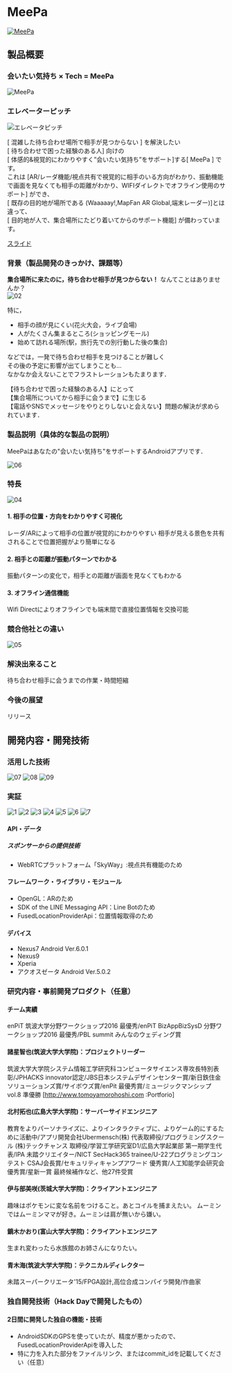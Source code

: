 # MeePa

[![MeePa](https://raw.github.com/GabLeRoux/WebMole/master/ressources/WebMole_Youtube_Video.png)](https://youtu.be/Q6coNOIEwdg)

## 製品概要
### 会いたい気持ち × Tech = MeePa

![MeePa](![01](https://user-images.githubusercontent.com/32015564/32144461-9ee9b6d2-bcfc-11e7-8d8c-0706a5fda57d.png)
)

### エレベーターピッチ
![エレベータピッチ](https://user-images.githubusercontent.com/32015564/32144469-bdbce8c2-bcfc-11e7-80c2-d5ac27248caf.png)


[ 混雑した待ち合わせ場所で相手が見つからない ] を解決したい  
[ 待ち合わせで困った経験のある人] 向けの  
[ 体感的&視覚的にわかりやすく”会いたい気持ち”をサポート]する[ MeePa ] です。  
これは [AR/レーダ機能/視点共有で視覚的に相手のいる方向がわかり、振動機能で画面を見なくても相手の距離がわかり、WIFIダイレクトでオフライン使用のサポート] ができ、  
[ 既存の目的地が場所である (Waaaaay!,MapFan AR Global,端末レーダー)]とは違って、  
[ 目的地が人で、集合場所にたどり着いてからのサポート機能] が備わっています。  


[スライド](https://www.slideshare.net/secret/o6G9lGOeYamIPz)


### 背景（製品開発のきっかけ、課題等）
**集合場所に来たのに，待ち合わせ相手が見つからない！**
なんてことはありませんか？  
![02](https://user-images.githubusercontent.com/32015564/32144477-dcc7dc18-bcfc-11e7-904c-fc55b6210da8.png)

特に，  
* 相手の顔が見にくい(花火大会，ライブ会場)
* 人がたくさん集まるところ(ショッピングモール)
* 始めて訪れる場所(駅，旅行先での別行動した後の集合)  

などでは，一発で待ち合わせ相手を見つけることが難しく  
その後の予定に影響が出てしまうことも...  
なかなか会えないことでフラストレーションもたまります．

【待ち合わせで困った経験のある人】にとって  
【集合場所についてから相手に会うまで】に生じる  
【電話やSNSでメッセージをやりとりしないと会えない】問題の解決が求められています．  

### 製品説明（具体的な製品の説明）
MeePaはあなたの"会いたい気持ち"をサポートするAndroidアプリです．

![06](https://user-images.githubusercontent.com/32015564/32144488-fd156148-bcfc-11e7-901a-f281ab957096.png)


### 特長

![04](https://user-images.githubusercontent.com/32015564/32144482-f7ddab68-bcfc-11e7-92fb-3cc0018719fb.png)

#### 1. 相手の位置・方向をわかりやすく可視化
レーダ/ARによって相手の位置が視覚的にわかりやすい
相手が見える景色を共有されることで位置把握がより簡単になる

#### 2. 相手との距離が振動パターンでわかる
振動パターンの変化で，相手との距離が画面を見なくてもわかる

#### 3. オフライン通信機能
Wifi Directによりオフラインでも端末間で直接位置情報を交換可能


### 競合他社との違い
![05](https://user-images.githubusercontent.com/32015564/32144487-fce33010-bcfc-11e7-858b-bb9660f28344.png)

### 解決出来ること
待ち合わせ相手に会うまでの作業・時間短縮  


### 今後の展望
リリース

## 開発内容・開発技術
### 活用した技術
![07](https://user-images.githubusercontent.com/32015564/32144489-fd46eb50-bcfc-11e7-9b27-b3208bbd0508.png)
![08](https://user-images.githubusercontent.com/32015564/32144490-fd75b304-bcfc-11e7-8a74-ae91d96396b2.png)
![09](https://user-images.githubusercontent.com/32015564/32144491-fda6b382-bcfc-11e7-885b-81d2f0d47ab1.png)

### 実証
![1](https://user-images.githubusercontent.com/32015564/32144535-9754af52-bcfd-11e7-8ee6-bb3f919b90ed.png)
![2](https://user-images.githubusercontent.com/32015564/32144536-97812f00-bcfd-11e7-8f67-a0426fb469e3.png)
![3](https://user-images.githubusercontent.com/32015564/32144537-97c113cc-bcfd-11e7-9a37-74308149e526.png)
![4](https://user-images.githubusercontent.com/32015564/32144538-97ed7412-bcfd-11e7-91a5-01b4f530960f.png)
![5](https://user-images.githubusercontent.com/32015564/32144539-981bef72-bcfd-11e7-8a6d-7c85196051cd.png)
![6](https://user-images.githubusercontent.com/32015564/32144540-9848ad46-bcfd-11e7-8606-7d2c8c7e9b14.png)
![7](https://user-images.githubusercontent.com/32015564/32144541-9875fcba-bcfd-11e7-9025-4502d8453220.png)

#### API・データ
##### スポンサーからの提供技術
* WebRTCプラットフォーム「SkyWay」:視点共有機能のため


#### フレームワーク・ライブラリ・モジュール
* OpenGL：ARのため
* SDK of the LINE Messaging API：Line Botのため
* FusedLocationProviderApi：位置情報取得のため

#### デバイス
* Nexus7 Android Ver.6.0.1
* Nexus9
* Xperia
* アクオスゼータ Android Ver.5.0.2

### 研究内容・事前開発プロダクト（任意）
#### チーム実績
enPiT 筑波大学分野ワークショップ2016 最優秀/enPiT BizAppBizSysD 分野ワークショップ2016 最優秀/PBL summit みんなのウェディング賞

#### 諸星智也(筑波大学大学院)：プロジェクトリーダー
筑波大学大学院システム情報工学研究科コンピュータサイエンス専攻長特別表彰/JPHACKS innovator認定/JBS日本システムデザインセンター賞/新日鉄住金ソリューションズ賞/サイボウズ賞/enPit 最優秀賞/ミュージックマンシップ vol.8 準優勝
[http://www.tomoyamorohoshi.com :Portforio]

#### 北村拓也(広島大学大学院)：サーバーサイドエンジニア
教育をよりパーソナライズに、よりインタラクティブに、よりゲーム的にするために活動中/アプリ開発会社Ubermensch(株) 代表取締役/プログラミングスクール (株)テックチャンス 取締役/学習工学研究室D1/広島大学起業部 第一期学生代表/IPA 未踏クリエイター/NICT SecHack365 trainee/U-22プログラミングコンテスト CSAJ会長賞/セキュリティキャンプアワード 優秀賞/人工知能学会研究会優秀賞/星新一賞 最終候補作など、他27件受賞

#### 伊与部美咲(茨城大学大学院)：クライアントエンジニア
趣味はポケモンに変な名前をつけること。あとコイルを捕まえたい。
ムーミンではムーミンママが好き。ムーミンは肩が無いから嫌い。
#### 鏑木かおり(富山大学大学院)：クライアントエンジニア
生まれ変わったら水族館のお姉さんになりたい。
#### 青木海(筑波大学大学院)：テクニカルディレクター
未踏スーパークリエータ'15/FPGA設計,高位合成コンパイラ開発/作曲家


### 独自開発技術（Hack Dayで開発したもの）
#### 2日間に開発した独自の機能・技術
* AndroidSDKのGPSを使っていたが、精度が悪かったので、FusedLocationProviderApiを導入した
* 特に力を入れた部分をファイルリンク、またはcommit_idを記載してください（任意）
